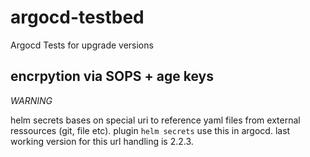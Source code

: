 # argocd-testbed
Argocd Tests for upgrade versions

## encrpytion via SOPS + age keys

_WARNING_

helm secrets bases on special uri to reference yaml files from external ressources (git, file etc). plugin `helm secrets` use this in argocd. last working version for this url handling is 2.2.3.

